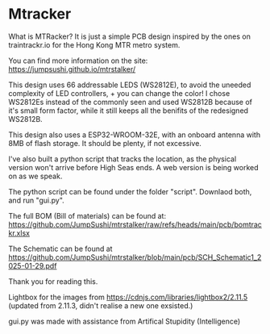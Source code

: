 # Mtracker


What is MTRacker? It is just a simple PCB design inspired by the ones on traintrackr.io for the Hong Kong MTR metro system.

You can find more information on the site:
https://jumpsushi.github.io/mtrstalker/

This design uses 66 addressable LEDS (WS2812E), to avoid the uneeded complexity of LED controllers, + you can change the color! I chose WS2812Es instead of the commonly seen and used WS2812B because of it's small form factor, while it still keeps all the benifits of the redesigned WS2812B.

This design also uses a ESP32-WROOM-32E, with an onboard antenna with 8MB of flash storage. It should be plenty, if not excessive. 

I've also built a python script that tracks the location, as the physical version won't arrive before High Seas ends. A web version is being worked on as we speak.

The python script can be found under the folder "script". Downlaod both, and run "gui.py".

The full BOM (Bill of materials) can be found at: https://github.com/JumpSushi/mtrstalker/raw/refs/heads/main/pcb/bomtrackr.xlsx

The Schematic can be found at https://github.com/JumpSushi/mtrstalker/blob/main/pcb/SCH_Schematic1_2025-01-29.pdf

Thank you for reading this.

Lightbox for the images from https://cdnjs.com/libraries/lightbox2/2.11.5 (updated from 2.11.3, didn't realise a new one exsisted.)

gui.py was made with assistance from Artifical Stupidity (Intelligence)